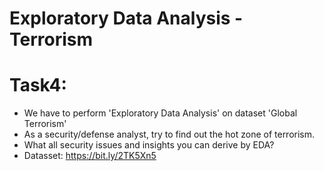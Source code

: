 # Exploratory Data Analysis - Terrorism

# Task4:

* We have to perform 'Exploratory Data Analysis' on dataset 'Global Terrorism'
* As a security/defense analyst, try to find out the hot zone of terrorism.
* What all security issues and insights you can derive by EDA?
* Datasset:  https://bit.ly/2TK5Xn5
